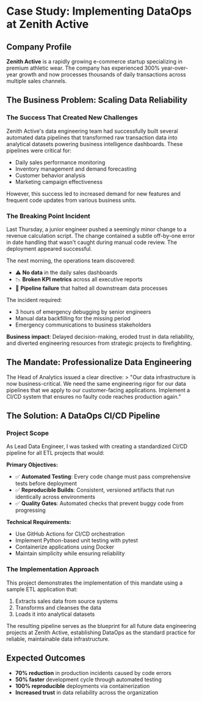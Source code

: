 # Case Study: Implementing DataOps at Zenith Active

## Company Profile
**Zenith Active** is a rapidly growing e-commerce startup specializing in premium athletic wear. The company has experienced 300% year-over-year growth and now processes thousands of daily transactions across multiple sales channels.

## The Business Problem: Scaling Data Reliability

### The Success That Created New Challenges
Zenith Active's data engineering team had successfully built several automated data pipelines that transformed raw transaction data into analytical datasets powering business intelligence dashboards. These pipelines were critical for:
- Daily sales performance monitoring
- Inventory management and demand forecasting
- Customer behavior analysis
- Marketing campaign effectiveness

However, this success led to increased demand for new features and frequent code updates from various business units.

### The Breaking Point Incident
Last Thursday, a junior engineer pushed a seemingly minor change to a revenue calculation script. The change contained a subtle off-by-one error in date handling that wasn't caught during manual code review. The deployment appeared successful.

The next morning, the operations team discovered:
- ⚠️ **No data** in the daily sales dashboards
- 📉 **Broken KPI metrics** across all executive reports
- 🔄 **Pipeline failure** that halted all downstream data processes

The incident required:
- 3 hours of emergency debugging by senior engineers
- Manual data backfilling for the missing period
- Emergency communications to business stakeholders

**Business impact**: Delayed decision-making, eroded trust in data reliability, and diverted engineering resources from strategic projects to firefighting.

## The Mandate: Professionalize Data Engineering

The Head of Analytics issued a clear directive:
&gt; "Our data infrastructure is now business-critical. We need the same engineering rigor for our data pipelines that we apply to our customer-facing applications. Implement a CI/CD system that ensures no faulty code reaches production again."

## The Solution: A DataOps CI/CD Pipeline

### Project Scope
As Lead Data Engineer, I was tasked with creating a standardized CI/CD pipeline for all ETL projects that would:

**Primary Objectives:**
- ✅ **Automated Testing**: Every code change must pass comprehensive tests before deployment
- ✅ **Reproducible Builds**: Consistent, versioned artifacts that run identically across environments
- ✅ **Quality Gates**: Automated checks that prevent buggy code from progressing

**Technical Requirements:**
- Use GitHub Actions for CI/CD orchestration
- Implement Python-based unit testing with pytest
- Containerize applications using Docker
- Maintain simplicity while ensuring reliability

### The Implementation Approach
This project demonstrates the implementation of this mandate using a sample ETL application that:
1. Extracts sales data from source systems
2. Transforms and cleanses the data
3. Loads it into analytical datasets

The resulting pipeline serves as the blueprint for all future data engineering projects at Zenith Active, establishing DataOps as the standard practice for reliable, maintainable data infrastructure.

## Expected Outcomes
- **70% reduction** in production incidents caused by code errors
- **50% faster** development cycle through automated testing
- **100% reproducible** deployments via containerization
- **Increased trust** in data reliability across the organization
